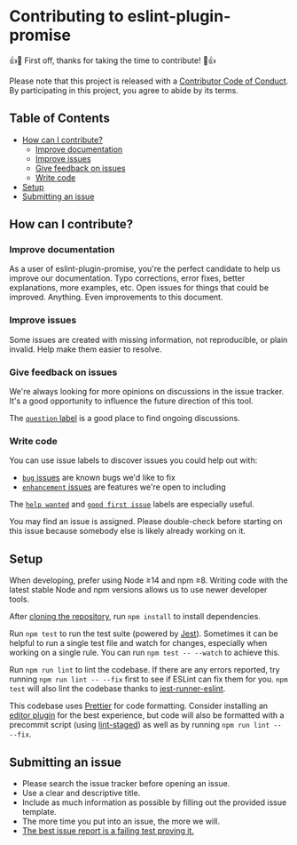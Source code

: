 # Contributing to eslint-plugin-promise

:+1::tada: First off, thanks for taking the time to contribute! :tada::+1:

Please note that this project is released with a
[Contributor Code of Conduct](CODE_OF_CONDUCT.md). By participating in this
project, you agree to abide by its terms.

## Table of Contents

<!-- START doctoc generated TOC please keep comment here to allow auto update -->
<!-- DON'T EDIT THIS SECTION, INSTEAD RE-RUN doctoc TO UPDATE -->

- [How can I contribute?](#how-can-i-contribute)
  - [Improve documentation](#improve-documentation)
  - [Improve issues](#improve-issues)
  - [Give feedback on issues](#give-feedback-on-issues)
  - [Write code](#write-code)
- [Setup](#setup)
- [Submitting an issue](#submitting-an-issue)

<!-- END doctoc generated TOC please keep comment here to allow auto update -->

## How can I contribute?

### Improve documentation

As a user of eslint-plugin-promise, you're the perfect candidate to help us
improve our documentation. Typo corrections, error fixes, better explanations,
more examples, etc. Open issues for things that could be improved. Anything.
Even improvements to this document.

### Improve issues

Some issues are created with missing information, not reproducible, or plain
invalid. Help make them easier to resolve.

### Give feedback on issues

We're always looking for more opinions on discussions in the issue tracker. It's
a good opportunity to influence the future direction of this tool.

The
[`question` label](https://github.com/xjamundx/eslint-plugin-promise/labels/question)
is a good place to find ongoing discussions.

### Write code

You can use issue labels to discover issues you could help out with:

- [`bug` issues](https://github.com/xjamundx/eslint-plugin-promise/labels/bug)
  are known bugs we'd like to fix
- [`enhancement` issues](https://github.com/xjamundx/eslint-plugin-promise/labels/enhancement)
  are features we're open to including

The
[`help wanted`](https://github.com/xjamundx/eslint-plugin-promise/labels/help%20wanted)
and
[`good first issue`](https://github.com/xjamundx/eslint-plugin-promise/labels/good%20first%20issue)
labels are especially useful.

You may find an issue is assigned. Please double-check before starting on this
issue because somebody else is likely already working on it.

## Setup

When developing, prefer using Node ≥14 and npm ≥8. Writing code with the latest stable Node and npm versions allows us to
use newer developer tools.

After
[cloning the repository](https://help.github.com/articles/cloning-a-repository/),
run `npm install` to install dependencies.

Run `npm test` to run the test suite (powered by
[Jest](https://facebook.github.io/jest/)). Sometimes it can be helpful to run a
single test file and watch for changes, especially when working on a single
rule. You can run `npm test -- --watch` to achieve this.

Run `npm run lint` to lint the codebase. If there are any errors reported, try
running `npm run lint -- --fix` first to see if ESLint can fix them for you.
`npm test` will also lint the codebase thanks to
[jest-runner-eslint](https://github.com/jest-community/jest-runner-eslint).

This codebase uses [Prettier](http://prettier.io/) for code formatting. Consider
installing an [editor plugin](https://prettier.io/docs/en/editors.html) for the
best experience, but code will also be formatted with a precommit script (using
[lint-staged](https://github.com/okonet/lint-staged)) as well as by running
`npm run lint -- --fix`.

## Submitting an issue

- Please search the issue tracker before opening an issue.
- Use a clear and descriptive title.
- Include as much information as possible by filling out the provided issue
  template.
- The more time you put into an issue, the more we will.
- [The best issue report is a failing test proving it.](https://twitter.com/sindresorhus/status/579306280495357953)
